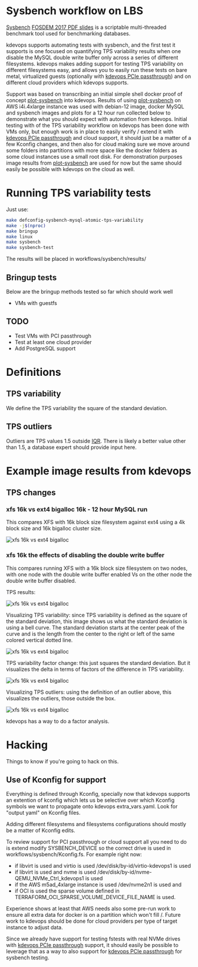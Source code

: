 Sysbench workflow on LBS
========================

[Sysbench](https://github.com/akopytov/sysbench)
[FOSDEM 2017 PDF slides](https://archive.fosdem.org/2017/schedule/event/sysbench/attachments/slides/1519/export/events/attachments/sysbench/slides/1519/sysbench.pdf)
is a scriptable multi-threaded benchmark tool used for benchmarking databases.

kdevops supports automating tests with sysbench, and the first test it supports
is one focused on quantifying TPS variability results when one disable the
MySQL double write buffer only across a series of different filesystems. kdevops
makes adding support for testing TPS variability on different filesystems
easy, and allows you to easily run these tests on bare metal, virtualized
guests (optionally with
[kdevops PCIe passthrough](../libvirt-pcie-passthrough.md))
and on different cloud providers which kdevops supports.

Support was based on transcribing an initial simple shell docker proof of
concept
[plot-sysbench](https://github.com/mcgrof/plot-sysbench)
into kdevops.
Results of using
[plot-sysbench](https://github.com/mcgrof/plot-sysbench)
on AWS i4i.4xlarge instance was used with debian-12 image, docker MySQL and
sysbench images and plots for a 12 hour run collected below to demonstrate what
you should expect with automation from kdevops. Initial testing with of the TPS
variability workflow on kdevops has been done with VMs only, but enough work is
in place to easily verify / extend it with
[kdevops PCIe passthrough](../libvirt-pcie-passthrough.md)
and cloud support, it should just be a matter of a few Kconfig changes, and then
also for cloud making sure we move around some folders into partitions with more
space like the docker folders as some cloud instances use a small root disk. For
demonstration purposes image results from
[plot-sysbench](https://github.com/mcgrof/plot-sysbench) are used for now but
the same should easily be possible with kdevops on the cloud as well.

# Running TPS variability tests

Just use:

```bash
make defconfig-sysbench-mysql-atomic-tps-variability
make -j$(nproc)
make bringup
make linux
make sysbench
make sysbench-test
```

The results will be placed in workflows/sysbench/results/

## Bringup tests

Below are the bringup methods tested so far which should work well

  * VMs with guestfs

## TODO

 * Test VMs with PCI passthrough
 * Test at least one cloud provider
 * Add PostgreSQL support

# Definitions

## TPS variability

We define the TPS variability the square of the standard deviation.

## TPS outliers

Outliers are TPS values 1.5 outside
[IQR](https://en.wikipedia.org/wiki/Interquartile_range).
There is likely a better value other than 1.5, a database expert should provide
input here.

# Example image results from kdevops

## TPS changes

### xfs 16k vs ext4 bigalloc 16k - 12 hour MySQL run

This compares XFS with 16k block size filesystem against ext4 using a 4k
block size and 16k bigalloc cluster size.

<img src="ext4-bigalloc-16k-Vs-xfs-16k-reflink-24-tables-512-threads-aws-i4i-4xlarge.png" align=center alt="xfs 16k vs ext4 bigalloc">

### xfs 16k the effects of disabling the double write buffer

This compares running XFS with a 16k block size filesystem on two nodes, with
one node with the double write buffer enabled Vs on the other node the double
write buffer disabled.

TPS results:

<img src="xfs-16k-Vs-xfs-16k-doublewrite-vs-nodoublewrite.png" align=center alt="xfs 16k vs ext4 bigalloc">

Visualizing TPS variability: since TPS variability is defined as the square of
the standard deviation, this image shows us what the standard deviation is
using a bell curve. The standard deviation starts at the center peak of the
curve and is the length from the center to the right or left of the same
colored vertical dotted line.

<img src="combined_hist_bell_curve.png" align=center alt="xfs 16k vs ext4 bigalloc">

TPS variability factor change: this just squares the standard deviation. But
it visualizes the delta in terms of factors of the difference in TPS
variability.

<img src="variance_bar.png" align=center alt="xfs 16k vs ext4 bigalloc">

Visualizing TPS outliers: using the definition of an outlier above, this
visualizes the outliers, those outside the box.

<img src="outliers_plot.png" align=center alt="xfs 16k vs ext4 bigalloc">

kdevops has a way to do a factor analysis.

# Hacking

Things to know if you're going to hack on this.

## Use of Kconfig for support

Everything is defined through Kconfig, specially now that
kdevops supports an extention of kconfig which lets us be selective over
which Kconfig symbols we want to propagate onto kdevops extra_vars.yaml.
Look for "output yaml" on Kconfig files.

Adding different filesystems and filesystems configurations should mostly be
a matter of Kconfig edits.

To review support for PCI passthrough or cloud support all you need to do is
extend modify SYSBENCH_DEVICE so the correct drive is used in
workflows/sysbench/Kconfig.fs. For example right now:

  * if libvirt is used and virtio is used /dev/disk/by-id/virtio-kdevops1 is used
  * if libvirt is used and nvme   is used /dev/disk/by-id/nvme-QEMU_NVMe_Ctrl_kdevops1 is used
  * if the AWS m5ad_4xlarge instance is used  /dev/nvme2n1 is used and
  * if OCI is used the sparse volume defined in TERRAFORM_OCI_SPARSE_VOLUME_DEVICE_FILE_NAME
is used.

Experience shows at least that AWS needs also some pre-run work to ensure all
extra data for docker is on a partition which won't fill /. Future work to
kdevops should be done for cloud providers per type of target instance to
adjust data.

Since we already have support for testing fstests with real NVMe drives with
[kdevops PCIe passthrough](../libvirt-pcie-passthrough.md) support, it should
easily be possible to leverage that as a way to also support for
[kdevops PCIe passthrough](../libvirt-pcie-passthrough.md) for sysbench testing.
